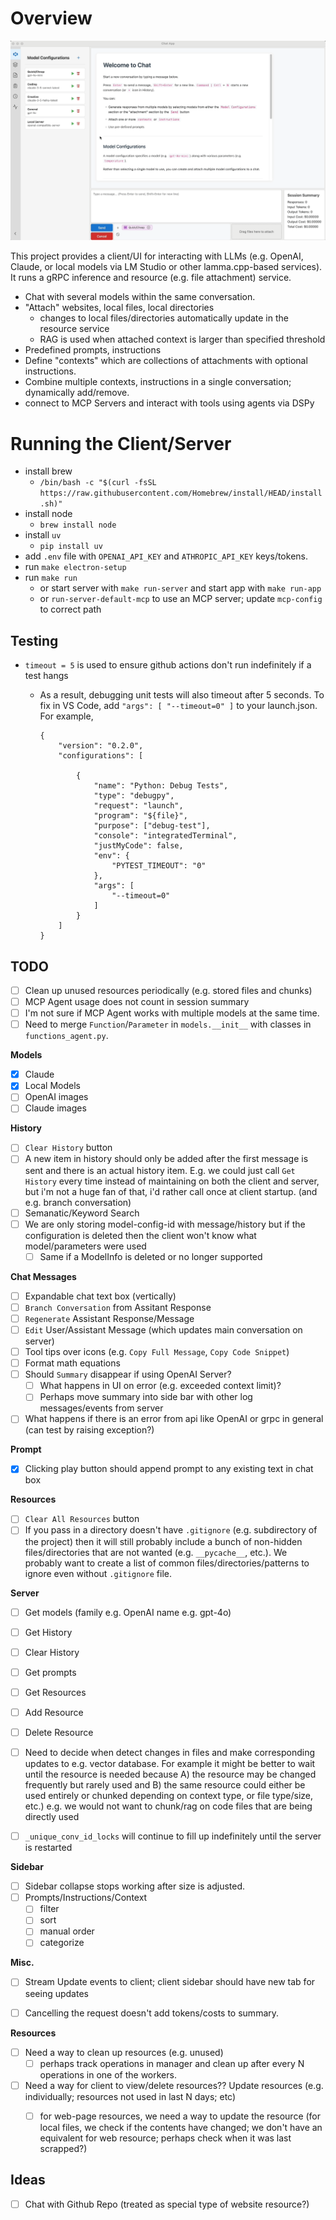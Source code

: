 # Overview

![Demo](documentation/chat-ai.gif)

This project provides a client/UI for interacting with LLMs (e.g. OpenAI, Claude, or local models via LM Studio or other lamma.cpp-based services). It runs a gRPC inference and resource (e.g. file attachment) service.

- Chat with several models within the same conversation.
- "Attach" websites, local files, local directories
    - changes to local files/directories automatically update in the resource service
    - RAG is used when attached context is larger than specified threshold
- Predefined prompts, instructions
- Define "contexts" which are collections of attachments with optional instructions.
- Combine multiple contexts, instructions in a single conversation; dynamically add/remove.
- connect to MCP Servers and interact with tools using agents via DSPy

# Running the Client/Server

- install brew
    - `/bin/bash -c "$(curl -fsSL https://raw.githubusercontent.com/Homebrew/install/HEAD/install.sh)"`
- install node
    - `brew install node`
- install `uv`
    - `pip install uv`
- add `.env` file with `OPENAI_API_KEY` and `ATHROPIC_API_KEY` keys/tokens.
- run `make electron-setup`
- run `make run`
    - or start server with `make run-server` and start app with `make run-app`
    - or `run-server-default-mcp` to use an MCP server; update `mcp-config` to correct path

## Testing

- `timeout = 5` is used to ensure github actions don't run indefinitely if a test hangs
    - As a result, debugging unit tests will also timeout after 5 seconds. To fix in VS Code, add `"args": [ "--timeout=0" ]` to your launch.json. For example,

        ```
        {
            "version": "0.2.0",
            "configurations": [
            
                {
                    "name": "Python: Debug Tests",
                    "type": "debugpy",
                    "request": "launch",
                    "program": "${file}",
                    "purpose": ["debug-test"],
                    "console": "integratedTerminal",
                    "justMyCode": false,
                    "env": {
                        "PYTEST_TIMEOUT": "0"
                    },
                    "args": [
                        "--timeout=0"
                    ]
                }
            ]
        }
        ```


## TODO

- [ ] Clean up unused resources periodically (e.g. stored files and chunks)
- [ ] MCP Agent usage does not count in session summary
- [ ] I'm not sure if MCP Agent works with multiple models at the same time.
- [ ] Need to merge `Function`/`Parameter` in `models.__init__` with classes in `functions_agent.py`. 

**Models**

- [x] Claude
- [x] Local Models
- [ ] OpenAI images
- [ ] Claude images

**History**

- [ ] `Clear History` button
- [ ] A new item in history should only be added after the first message is sent and there is an actual history item. E.g. we could just call `Get History` every time instead of maintaining on both the client and server, but i'm not a huge fan of that, i'd rather call once at client startup. (and e.g. branch conversation)
- [ ] Semanatic/Keyword Search
- [ ] We are only storing model-config-id with message/history but if the configuration is deleted then the client won't know what model/parameters were used
    - [ ] Same if a ModelInfo is deleted or no longer supported

**Chat Messages**

- [ ] Expandable chat text box (vertically)
- [ ] `Branch Conversation` from Assitant Response
- [ ] `Regenerate` Assistant Response/Message
- [ ] `Edit` User/Assistant Message (which updates main conversation on server)
- [ ] Tool tips over icons (e.g. `Copy Full Message`, `Copy Code Snippet`)
- [ ] Format math equations
- [ ] Should `Summary` disappear if using OpenAI Server?
    - [ ] What happens in UI on error (e.g. exceeded context limit)?
    - [ ] Perhaps move summary into side bar with other log messages/events from server
- [ ] What happens if there is an error from api like OpenAI or grpc in general (can test by raising exception?)

**Prompt**

- [x] Clicking play button should append prompt to any existing text in chat box

**Resources**

- [ ] `Clear All Resources` button
- [ ] If you pass in a directory doesn't have `.gitignore` (e.g. subdirectory of the project) then it will still probably include a bunch of non-hidden files/directories that are not wanted (e.g. `__pycache__`, etc.). We probably want to create a list of common files/directories/patterns to ignore even without `.gitignore` file.

**Server**

- [ ] Get models (family e.g. OpenAI name e.g. gpt-4o)

- [ ] Get History
- [ ] Clear History

- [ ] Get prompts

- [ ] Get Resources
- [ ] Add Resource
- [ ] Delete Resource
- [ ] Need to decide when detect changes in files and make corresponding updates to e.g. vector database. For example it might be better to wait until the resource is needed because A) the resource may be changed frequently but rarely used and B) the same resource could either be used entirely or chunked depending on context type, or file type/size, etc.)  e.g. we would not want to chunk/rag on code files that are being directly used
- [ ] `_unique_conv_id_locks` will continue to fill up indefinitely until the server is restarted

**Sidebar**

- [ ] Sidebar collapse stops working after size is adjusted.
- [ ] Prompts/Instructions/Context
    - [ ] filter
    - [ ] sort
    - [ ] manual order
    - [ ] categorize

**Misc.**

- [ ] Stream Update events to client; client sidebar should have new tab for seeing updates
- [ ] Cancelling the request doesn't add tokens/costs to summary.


**Resources**

- [ ] Need a way to clean up resources (e.g. unused)
    - [ ] perhaps track operations in manager and clean up after every N operations in one of the workers.
- [ ] Need a way for client to view/delete resources?? Update resources (e.g. individually; resources not used in last N days; etc)
    - [ ] for web-page resources, we need a way to update the resource (for local files, we check if the contents have changed; we don't have an equivalent for web resource; perhaps check when it was last scrapped?)


## Ideas

- [ ] Chat with Github Repo (treated as special type of website resource?)
